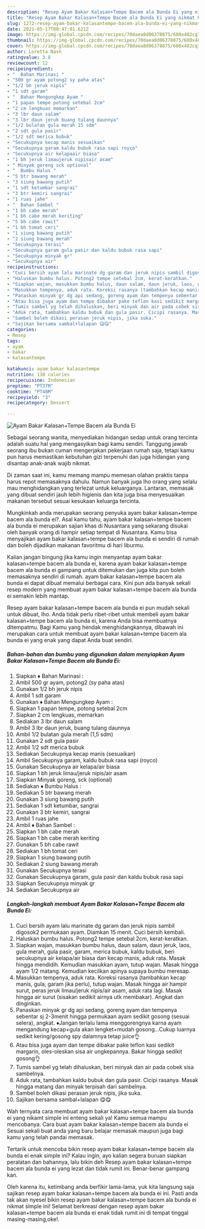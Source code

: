 ```yaml
---
description: "Resep Ayam Bakar Kalasan+Tempe Bacem ala Bunda Ei yang nikmat Untuk Jualan"
title: "Resep Ayam Bakar Kalasan+Tempe Bacem ala Bunda Ei yang nikmat Untuk Jualan"
slug: 1272-resep-ayam-bakar-kalasantempe-bacem-ala-bunda-ei-yang-nikmat-untuk-jualan
date: 2021-05-17T00:47:01.621Z
image: https://img-global.cpcdn.com/recipes/70daea8d06378875/680x482cq70/ayam-bakar-kalasantempe-bacem-ala-bunda-ei-foto-resep-utama.jpg
thumbnail: https://img-global.cpcdn.com/recipes/70daea8d06378875/680x482cq70/ayam-bakar-kalasantempe-bacem-ala-bunda-ei-foto-resep-utama.jpg
cover: https://img-global.cpcdn.com/recipes/70daea8d06378875/680x482cq70/ayam-bakar-kalasantempe-bacem-ala-bunda-ei-foto-resep-utama.jpg
author: Loretta Nash
ratingvalue: 3.8
reviewcount: 12
recipeingredient:
- "  Bahan Marinasi "
- "500 gr ayam potong2 sy paha atas"
- "1/2 bh jeruk nipis"
- "1 sdt garam"
- "  Bahan Mengungkep Ayam "
- "1 papan tempe potong setebal 2cm"
- "2 cm lengkuas memarkan"
- "3 lbr daun salam"
- "3 lbr daun jeruk buang tulang daunnya"
- "1/2 bulatan gula merah 15 sdm"
- "2 sdt gula pasir"
- "1/2 sdt merica bubuk"
- "Secukupnya kecap manis sesuaikan"
- "Secukupnya garam kaldu bubuk rasa sapi royco"
- "Secukupnya air kelapaair biasa"
- "1 bh jeruk limaujeruk nipisair asam"
- " Minyak goreng sck optional"
- "  Bumbu Halus "
- "5 btr bawang merah"
- "3 siung bawang putih"
- "1 sdt ketumbar sangrai"
- "3 btr kemiri sangrai"
- "1 ruas jahe"
- "  Bahan Sambel "
- "1 bh cabe merah"
- "1 bh cabe merah keriting"
- "5 bh cabe rawit"
- "1 bh tomat ceri"
- "1 siung bawang putih"
- "2 siung bawang merah"
- "Secukupnya terasi"
- "Secukupnya garam gula pasir dan kaldu bubuk rasa sapi"
- "Secukupnya minyak gr"
- "Secukupnya air"
recipeinstructions:
- "Cuci bersih ayam lalu marinate dg garam dan jeruk nipis sambil digosok2 permukaan ayam. Diamkan 15 menit. Cuci bersih kembali."
- "Haluskan bumbu halus. Potong2 tempe setebal 2cm, kerat-keratkan."
- "Siapkan wajan, masukkan bumbu halus, daun salam, daun jeruk, laos, gula merah, gula pasir, garam, merica bubuk, kaldu bubuk, beri secukupnya air kelapa/air biasa dan kecap manis, aduk rata. Masak hingga mendidih. Kemudian masukkan ayam, tutup wajan. Masak hingga ayam 1/2 matang. Kemudian kecilkan apinya supaya bumbu meresap."
- "Masukkan tempenya, aduk rata. Koreksi rasanya (tambahkan kecap manis, gula, garam jika perlu), tutup wajan. Masak hingga air hampir surut, peras jeruk limau/jeruk nipis/air asam, aduk rata lagi. Masak hingga air surut (sisakan sedikit airnya utk membakar). Angkat dan dinginkan."
- "Panaskan minyak gr dg api sedang, goreng ayam dan tempenya sebentar sj 2-3menit hingga permukaan ayam sedikit gosong (sesuai selera), angkat. ♦Jangan terlalu lama menggorengnya karna ayam mengandung kecap+gula akan lengket+mudah gosong...Cukup luarnya sedikit kering/gosong spy dalamnya tetap juice👌"
- "Atau bisa juga ayam dan tempe dibakar pake teflon kasi sedikit margarin, oles-oleskan sisa air ungkepannya. Bakar hingga sedikit gosong👌"
- "Tumis sambel yg telah dihaluskan, beri minyak dan air pada cobek sisa sambelnya."
- "Aduk rata, tambahkan kaldu bubuk dan gula pasir. Cicipi rasanya. Masak hingga matang dan minyak terpisah dari sambelnya."
- "Sambel boleh dikasi perasan jeruk nipis, jika suka."
- "Sajikan bersama sambal+lalapan 😋😋"
categories:
- Resep
tags:
- ayam
- bakar
- kalasantempe

katakunci: ayam bakar kalasantempe 
nutrition: 138 calories
recipecuisine: Indonesian
preptime: "PT37M"
cooktime: "PT48M"
recipeyield: "3"
recipecategory: Dessert

---
```



![Ayam Bakar Kalasan+Tempe Bacem ala Bunda Ei](https://img-global.cpcdn.com/recipes/70daea8d06378875/680x482cq70/ayam-bakar-kalasantempe-bacem-ala-bunda-ei-foto-resep-utama.jpg)

Sebagai seorang wanita, menyediakan hidangan sedap untuk orang tercinta adalah suatu hal yang mengasyikan bagi kamu sendiri. Tanggung jawab seorang ibu bukan cuman mengerjakan pekerjaan rumah saja, tetapi kamu pun harus memastikan kebutuhan gizi terpenuhi dan juga hidangan yang disantap anak-anak wajib nikmat.

Di zaman  saat ini, kamu memang mampu memesan olahan praktis tanpa harus repot memasaknya dahulu. Namun banyak juga lho orang yang selalu mau menghidangkan yang terlezat untuk keluarganya. Lantaran, memasak yang dibuat sendiri jauh lebih higienis dan kita juga bisa menyesuaikan makanan tersebut sesuai kesukaan keluarga tercinta. 



Mungkinkah anda merupakan seorang penyuka ayam bakar kalasan+tempe bacem ala bunda ei?. Asal kamu tahu, ayam bakar kalasan+tempe bacem ala bunda ei merupakan sajian khas di Nusantara yang sekarang disukai oleh banyak orang di hampir setiap tempat di Nusantara. Kamu bisa menyajikan ayam bakar kalasan+tempe bacem ala bunda ei sendiri di rumah dan boleh dijadikan makanan favoritmu di hari liburmu.

Kalian jangan bingung jika kamu ingin menyantap ayam bakar kalasan+tempe bacem ala bunda ei, karena ayam bakar kalasan+tempe bacem ala bunda ei gampang untuk ditemukan dan juga kita pun boleh memasaknya sendiri di rumah. ayam bakar kalasan+tempe bacem ala bunda ei dapat dibuat memalui berbagai cara. Kini pun ada banyak sekali resep modern yang membuat ayam bakar kalasan+tempe bacem ala bunda ei semakin lebih mantap.

Resep ayam bakar kalasan+tempe bacem ala bunda ei pun mudah sekali untuk dibuat, lho. Anda tidak perlu ribet-ribet untuk membeli ayam bakar kalasan+tempe bacem ala bunda ei, karena Anda bisa membuatnya ditempatmu. Bagi Kamu yang hendak menghidangkannya, dibawah ini merupakan cara untuk membuat ayam bakar kalasan+tempe bacem ala bunda ei yang enak yang dapat Anda buat sendiri.

<!--inarticleads1-->

##### Bahan-bahan dan bumbu yang digunakan dalam menyiapkan Ayam Bakar Kalasan+Tempe Bacem ala Bunda Ei:

1. Siapkan  ♦ Bahan Marinasi :
1. Ambil 500 gr ayam, potong2 (sy paha atas)
1. Gunakan 1/2 bh jeruk nipis
1. Ambil 1 sdt garam
1. Gunakan  ♦ Bahan Mengungkep Ayam :
1. Siapkan 1 papan tempe, potong setebal 2cm
1. Siapkan 2 cm lengkuas, memarkan
1. Sediakan 3 lbr daun salam
1. Ambil 3 lbr daun jeruk, buang tulang daunnya
1. Ambil 1/2 bulatan gula merah (1,5 sdm)
1. Gunakan 2 sdt gula pasir
1. Ambil 1/2 sdt merica bubuk
1. Sediakan Secukupnya kecap manis (sesuaikan)
1. Ambil Secukupnya garam, kaldu bubuk rasa sapi (royco)
1. Gunakan Secukupnya air kelapa/air biasa
1. Siapkan 1 bh jeruk limau/jeruk nipis/air asam
1. Siapkan  Minyak goreng, sck (optional)
1. Sediakan  ♦ Bumbu Halus :
1. Sediakan 5 btr bawang merah
1. Gunakan 3 siung bawang putih
1. Sediakan 1 sdt ketumbar, sangrai
1. Gunakan 3 btr kemiri, sangrai
1. Ambil 1 ruas jahe
1. Ambil  ♦ Bahan Sambel :
1. Siapkan 1 bh cabe merah
1. Siapkan 1 bh cabe merah keriting
1. Gunakan 5 bh cabe rawit
1. Sediakan 1 bh tomat ceri
1. Siapkan 1 siung bawang putih
1. Sediakan 2 siung bawang merah
1. Gunakan Secukupnya terasi
1. Gunakan Secukupnya garam, gula pasir dan kaldu bubuk rasa sapi
1. Siapkan Secukupnya minyak gr
1. Sediakan Secukupnya air




<!--inarticleads2-->

##### Langkah-langkah membuat Ayam Bakar Kalasan+Tempe Bacem ala Bunda Ei:

1. Cuci bersih ayam lalu marinate dg garam dan jeruk nipis sambil digosok2 permukaan ayam. Diamkan 15 menit. Cuci bersih kembali.
1. Haluskan bumbu halus. Potong2 tempe setebal 2cm, kerat-keratkan.
1. Siapkan wajan, masukkan bumbu halus, daun salam, daun jeruk, laos, gula merah, gula pasir, garam, merica bubuk, kaldu bubuk, beri secukupnya air kelapa/air biasa dan kecap manis, aduk rata. Masak hingga mendidih. Kemudian masukkan ayam, tutup wajan. Masak hingga ayam 1/2 matang. Kemudian kecilkan apinya supaya bumbu meresap.
1. Masukkan tempenya, aduk rata. Koreksi rasanya (tambahkan kecap manis, gula, garam jika perlu), tutup wajan. Masak hingga air hampir surut, peras jeruk limau/jeruk nipis/air asam, aduk rata lagi. Masak hingga air surut (sisakan sedikit airnya utk membakar). Angkat dan dinginkan.
1. Panaskan minyak gr dg api sedang, goreng ayam dan tempenya sebentar sj 2-3menit hingga permukaan ayam sedikit gosong (sesuai selera), angkat. ♦Jangan terlalu lama menggorengnya karna ayam mengandung kecap+gula akan lengket+mudah gosong...Cukup luarnya sedikit kering/gosong spy dalamnya tetap juice👌
1. Atau bisa juga ayam dan tempe dibakar pake teflon kasi sedikit margarin, oles-oleskan sisa air ungkepannya. Bakar hingga sedikit gosong👌
1. Tumis sambel yg telah dihaluskan, beri minyak dan air pada cobek sisa sambelnya.
1. Aduk rata, tambahkan kaldu bubuk dan gula pasir. Cicipi rasanya. Masak hingga matang dan minyak terpisah dari sambelnya.
1. Sambel boleh dikasi perasan jeruk nipis, jika suka.
1. Sajikan bersama sambal+lalapan 😋😋




Wah ternyata cara membuat ayam bakar kalasan+tempe bacem ala bunda ei yang nikamt simple ini enteng sekali ya! Kamu semua mampu mencobanya. Cara buat ayam bakar kalasan+tempe bacem ala bunda ei Sesuai sekali buat anda yang baru belajar memasak maupun juga bagi kamu yang telah pandai memasak.

Tertarik untuk mencoba bikin resep ayam bakar kalasan+tempe bacem ala bunda ei enak simple ini? Kalau ingin, ayo kalian segera buruan siapkan peralatan dan bahannya, lalu bikin deh Resep ayam bakar kalasan+tempe bacem ala bunda ei yang lezat dan tidak rumit ini. Benar-benar gampang kan. 

Oleh karena itu, ketimbang anda berfikir lama-lama, yuk kita langsung saja sajikan resep ayam bakar kalasan+tempe bacem ala bunda ei ini. Pasti anda tak akan nyesel bikin resep ayam bakar kalasan+tempe bacem ala bunda ei nikmat simple ini! Selamat berkreasi dengan resep ayam bakar kalasan+tempe bacem ala bunda ei enak tidak rumit ini di tempat tinggal masing-masing,oke!.

